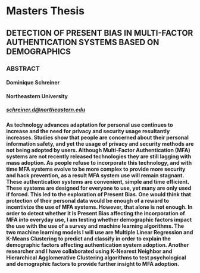 # Masters Thesis

## DETECTION OF PRESENT BIAS IN MULTI-FACTOR AUTHENTICATION SYSTEMS BASED ON DEMOGRAPHICS

### ABSTRACT
#### Dominique Schreiner
#### Northeastern University 
##### schreiner.d@northeastern.edu
#### As technology advances adaptation for personal use continues to increase and the need for privacy and security usage resultantly increases. Studies show that people are concerned about their personal information safety, and yet the usage of privacy and security methods are not being adopted by users. Although Multi-Factor Authentication (MFA) systems are not recently released technologies they are still lagging with mass adoption. As people refuse to incorporate this technology, and with time MFA systems evolve to be more complex to provide more security and hack prevention, as a result MFA system use will remain stagnant. These authentication systems are convenient, simple and time efficient. These systems are designed for everyone to use, yet many are only used if forced. This led to the exploration of Present Bias. One would think that protection of their personal data would be enough of a reward to incentivize the use of MFA systems. However, that alone is not enough. In order to detect whether it is Present Bias affecting the incorporation of MFA into everyday use, I am testing whether demographic factors impact the use with the use of a survey and machine learning algorithms. The two machine learning models I will use are Multiple Linear Regression and K-Means Clustering to predict and classify in order to explain the demographic factors affecting authentication system adoption. Another researcher and I have collaborated using K-Nearest Neighbor and Hierarchical Agglomerative Clustering algorithms to test psychological and demographic factors to provide further insight to MFA adoption.
